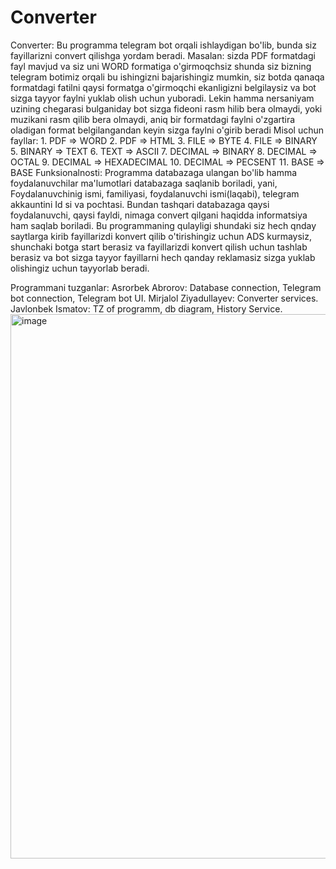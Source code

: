 # Converter
Converter: 
Bu programma telegram bot orqali ishlaydigan bo'lib, bunda siz fayillarizni convert qilishga yordam beradi. Masalan: sizda PDF formatdagi fayl mavjud va siz uni WORD formatiga o'girmoqchsiz shunda siz bizning telegram botimiz orqali bu ishingizni bajarishingiz mumkin, siz botda qanaqa formatdagi fatilni qaysi formatga o'girmoqchi ekanligizni belgilaysiz va bot sizga tayyor faylni yuklab olish uchun yuboradi. Lekin hamma nersaniyam uzining chegarasi bulganiday bot sizga fideoni rasm hilib bera olmaydi, yoki muzikani rasm qilib bera olmaydi, aniq bir formatdagi faylni o'zgartira oladigan format belgilangandan keyin sizga faylni o'girib beradi
 Misol uchun fayllar: 
		 1. PDF => WORD
		 2. PDF => HTML
		 3. FILE => BYTE
		 4. FILE => BINARY
		 5. BINARY => TEXT
		 6. TEXT => ASCII
		 7. DECIMAL => BINARY
		 8. DECIMAL => OCTAL
		 9. DECIMAL => HEXADECIMAL
		 10. DECIMAL => PECSENT
		 11. BASE => BASE 
Funksionalnosti: 
		Programma databazaga ulangan bo'lib hamma foydalanuvchilar ma'lumotlari databazaga saqlanib boriladi, yani, Foydalanuvchinig ismi, familiyasi, foydalanuvchi ismi(laqabi), telegram akkauntini Id si va pochtasi. Bundan tashqari databazaga qaysi foydalanuvchi, qaysi fayldi, nimaga convert qilgani haqidda informatsiya ham saqlab boriladi. Bu programmaning qulayligi shundaki siz hech qnday saytlarga kirib fayillarizdi konvert qilib o'tirishingiz uchun ADS kurmaysiz, shunchaki botga start berasiz va fayillarizdi konvert qilish uchun tashlab berasiz va bot sizga tayyor fayillarni hech qanday reklamasiz sizga yuklab olishingiz uchun tayyorlab beradi.

Programmani tuzganlar:
			Asrorbek Abrorov: Database connection, Telegram bot connection, Telegram bot UI.
			Mirjalol Ziyadullayev: Converter services.
			Javlonbek Ismatov: TZ of programm, db diagram, History Service. 
<img width="871" alt="image" src="https://github.com/Asrorbek-Abrorov/Converter/assets/101877510/78aeb36c-6698-499e-a5ec-9a9d4d236dc6">

